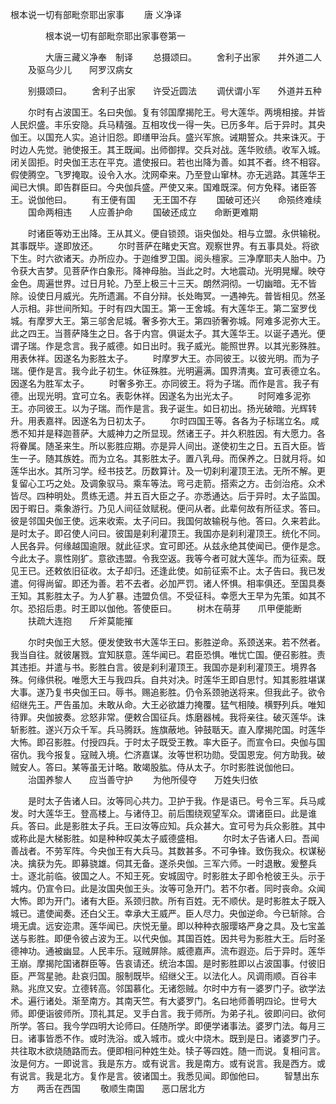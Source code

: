 <!-- { "loadSidebar": true } -->
  根本说一切有部毗奈耶出家事
　　唐 义净译




　　　　根本说一切有部毗奈耶出家事卷第一

　　　　大唐三藏义净奉　制译
　　总摄颂曰。
　　舍利子出家　　并外道二人
　　及驱乌少儿　　阿罗汉病女

　　别摄颂曰。
　　舍利子出家　　许受近圆法
　　调伏谓小军　　外道并五种

　　尔时有占波国王。名曰央伽。复有邻国摩揭陀王。号大莲华。两境相接。并皆人民炽盛。丰乐安隐。兵马精强。互相攻伐一得一失。已历多年。后于异时。其央伽王。以国充人实。追计旧怨。即缮甲治兵。盛兴军旅。诫期誓众。共来诛灭。于时边人先觉。驰使报王。其王既闻。出师御捍。交兵对战。莲华败绩。收军入城。闭关固拒。时央伽王志在平克。遣使报曰。若也出降为善。如其不者。终不相容。假使腾空。飞罗掩取。设令入水。沈网牵来。乃至登山窜林。亦无逃路。其莲华王闻已大惧。即告群臣曰。今央伽兵盛。严使又来。国难既深。何方免释。诸臣答王。说伽他曰。
　　有王便有国　　无王国不存
　　国破可还兴　　命殒终难续
　　国命两相违　　人应善护命
　　国破还成立　　命断更难期

　　时诸臣等劝王出降。王从其义。便自锁颈。诣央伽处。相与立盟。永供输税。其事既毕。遂即放还。
　　尔时菩萨在睹史天宫。观察世界。有五事具处。将欲下生。时六欲诸天。办所应办。于迦维罗卫国。阅头檀家。三净摩耶夫人胎中。乃令获大吉梦。见菩萨作白象形。降神母胎。当此之时。大地震动。光明晃耀。映夺金色。周遍世界。过日月轮。乃至上极三十三天。朗然洞彻。一切幽暗。无不皆除。设使日月威光。先所遗漏。不自分辩。长处晦冥。一遇神先。普皆相见。然圣人示相。非世间所知。于时有四大国王。第一王舍城。有大莲华王。第二室罗伐城。有摩罗大王。第三邬舍尼城。奢多弥大王。第四骄奢弥城。阿难多泥弥大王。此之四王。当菩萨降生之日。各于内宫。俱诞太子。其大莲华王。以诞子遇光。便谓子瑞。作是念言。我子威德。如日出时。我子威光。能照世界。以其光影殊胜。用表休祥。因遂名为影胜太子。
　　时摩罗大王。亦同彼王。以彼光明。而为子瑞。便作是言。我今此子初生。休征殊胜。光明遍满。国界清夷。宜可表德立名。因遂名为胜军太子。
　　时奢多弥王。亦同彼王。将为子瑞。而作是言。我子有德。出现光明。宜可立名。表彰休祥。因遂名为出光太子。
　　时阿难多泥弥王。亦同彼王。以为子瑞。而作是言。我子诞生。如日初出。扬光破暗。光辉转升。用表嘉祥。因遂名为日初太子。
　　尔时四国王等。各各为子标瑞立名。咸悉不知并是释迦菩萨。大威神力之所显现。然诸王子。并久积胜因。有大愿力。各将眷属。随圣来生。所以影胜应期。亦是异人间出。遂使初生之日。五百大臣。皆生一子。随其族姓。而为立名。其影胜太子。置八乳母。而保养之。日就月将。如莲华出水。其所习学。经书技艺。历数算计。及一切刹利灌顶王法。无所不解。更复留心工巧之处。及调象驭马。乘车等法。弯弓走箭。搭索之方。击剑治疮。众术皆尽。四种明处。贯练无遗。并五百大臣之子。亦悉通达。后于异时。太子监国。因于暇日。乘象游行。乃见人间征敛赋税。便问从者。此辈何故有所征求。答曰。彼是邻国央伽王使。远来收索。太子问曰。我国何故输税与他。答曰。久来若此。是时太子。即召使人问曰。彼国是刹利灌顶王。我国亦是刹利灌顶王。统化不同。人民各异。何缘越国逾限。就此征求。宜可即还。从兹永绝其使闻已。便作是念。今此太子。禀性刚犷。意欲违盟。令我空返。我等今者可就大莲华。而为征索。既见王已。还敕依旧征收。太子却归。还逢此使。如前征索不止。太子告曰。我已发遣。何得尚留。即还为善。若不去者。必加严罚。诸人怀惧。相率俱还。至国具奏王知。其影胜太子。为人犷暴。违盟负信。不受征科。幸愿大王早为先策。如其不尔。恐招后患。时王即以伽他。答使臣曰。
　　树木在萌芽　　爪甲便能断
　　扶疏大连抱　　斤斧莫能摧

　　尔时央伽王大怒。便发使致书大莲华王曰。影胜逆命。系颈送来。若不然者。我当自往。就彼屠戮。宜知朕意。莲华闻已。君臣恐惧。唯忧亡国。便召影胜。责其违拒。并遣与书。影胜白言。彼是刹利灌顶王。我国亦是刹利灌顶王。境界各殊。何缘供税。唯愿大王与我四兵。自共对决。时莲华王即自思忖。知其影胜堪谋大事。遂乃复书央伽王曰。辱书。赐追影胜。仍令系颈驰送将来。但我此子。欲令绍继先王。严告虽加。未敢从命。大王必欲雄力掩覆。猛气相陵。横野列兵。唯知待罪。央伽披奏。忿怒非常。便敕合国征兵。炼磨器械。我将亲往。破灭莲华。诛斩影胜。遂兴万众千军。兵马腾跃。旌旗蔽地。钟鼓聒天。直入摩揭陀国。时莲华大怖。即召影胜。付授四兵。于时太子既受王教。率大臣子。而宣令曰。央伽与国宿仇。我今报复。寇贼入境。伫济嘉谋。汝等世积功勋。受国恩宠。何方助我。破贼安人。答曰。某等虽无计略。敢竭股肱。侍从太子。尔时影胜说伽他曰。
　　治国养黎人　　应当善守护
　　为他所侵夺　　万姓失归依

　　是时太子告诸人曰。汝等同心共力。卫护于我。作是语已。号令三军。兵马咸发。时大莲华王。登高楼上。与诸侍卫。前后围绕观望军众。谓诸臣曰。此是谁兵。答曰。此是影胜太子兵。王曰汝等应知。兵众甚大。宜可号为兵众影胜。其中或称此是大梯影胜。如是种种叹美太子威德盛相。
　　尔时太子告诸人曰。吾闻善战者。不劳军阵。今央伽王有大兵马。其数甚多。不可争锋。致伤我众。权谋秘决。擒获为先。即募骁雄。伺其无备。遂杀央伽。三军六师。一时退散。爰整兵士。逐北前临。彼国之人。不知王死。安城固守。时影胜太子即令枪彼王头。示于城内。仍宣令曰。此是汝国央伽王头。汝等可急开门。若不尔者。同时丧命。众闻大怖。即为开门。诸有大臣。系颈归款。所有百姓。无不顺伏。是时影胜太子既入城已。遣使闻奏。还白父王。幸承大王威严。臣人尽力。央伽逆命。今已斩除。合境无虞。远安迩肃。莲华闻已。庆悦无量。即以种种衣服璎珞严身之具。及七宝盖送与影胜。即便令彼占波为王。以代央伽。其国百姓。因共号为影胜大王。后时圣德神功。通被幽显。人民丰乐。寇贼屏除。威德嘉声。流布遐迩。后于异时。莲华王崩。摩揭陀国诸群臣等。告哀请还。统治本国。是时影胜即以占波国事。付彼旧臣。严驾星驰。赴哀归国。服制既毕。绍继父王。以法化人。风调雨顺。百谷丰熟。兆庶又安。立德转高。邻国慕化。无诸怨贼。尔时中方有一婆罗门子。欲学法术。遍行诸处。渐至南方。其南天竺。有大婆罗门。名曰地师善明四论。世号大师。即便诣彼师所。顶礼其足。叉手白言。我于师所。为弟子礼。彼即问曰。欲何所学。答曰。我今学四明大论师曰。任随所学。即便学诸事法。婆罗门法。每月三日。诸事皆悉不作。或时洗浴。或入城市。或火中烧木。既到是日。诸婆罗门子。共往取木欲烧随路而去。便即相问种姓生处。犊子等四姓。随一而说。复相问言。汝是何方。一即说言。我是东方。或有说言。我是南方。或有说言。我是西方。或有说言。我是北方。复作是言。彼诸国土。我悉见闻。即伽他曰。
　　智慧出东方　　两舌在西国
　　敬顺生南国　　恶口居北方

